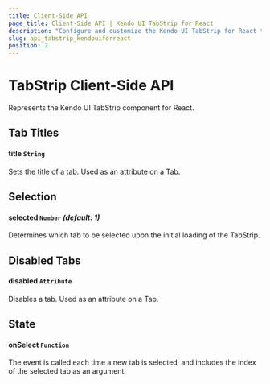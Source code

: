 ```yaml
---
title: Client-Side API
page_title: Client-Side API | Kendo UI TabStrip for React
description: "Configure and customize the Kendo UI TabStrip for React through its client-side API reference."
slug: api_tabstrip_kendouiforreact
position: 2
---
```


# TabStrip Client-Side API

Represents the Kendo UI TabStrip component for React.

## Tab Titles

#### title `String`

Sets the title of a tab. Used as an attribute on a Tab.

## Selection

#### selected `Number` *(default: 1)*

Determines which tab to be selected upon the initial loading of the TabStrip.

## Disabled Tabs

#### disabled `Attribute`

Disables a tab. Used as an attribute on a Tab.

## State

#### onSelect `Function`

The event is called each time a new tab is selected, and includes the index of the selected tab as an argument.
